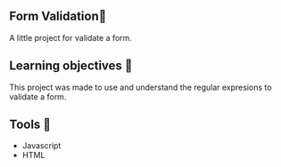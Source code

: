 ## Form Validation:rocket:
A little project  for validate a form.

## Learning objectives :green_book:
This project was made to use and understand the regular expresions to validate a form.

## Tools :wrench:
- Javascript
- HTML